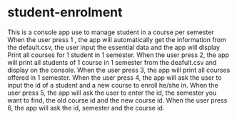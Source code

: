 # student-enrolment
This is a console app use to manage student in a course per semester
When the user press 1 , the app will automatically get the information from the default.csv, the user input the essential data and the app will display Print all courses for 1 student in 1 semester. 
When the user press 2, the app will print all students of 1 course in 1 semester from the deafult.csv and display on the console.
When the user press 3, the app will print all courses offered in 1 semester.
When the user press 4, the app will ask the user to input the id of a student and a new course to enroll he/she in.
When the user press 5, the app will ask the user to enter the id, the semester you want to find, the old course id and the new course id.
When the user press 6, the app will ask the id, semester and the course id.
